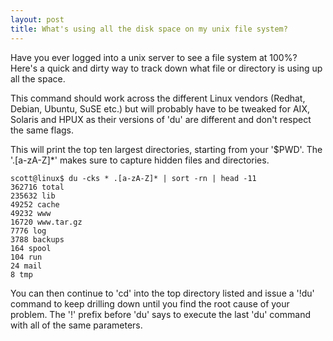 ```yaml
---
layout: post
title: What's using all the disk space on my unix file system?
---
```


Have you ever logged into a unix server to see a file system at 100%? Here's a
quick and dirty way to track down what file or directory is using up all the
space.

This command should work across the different Linux vendors (Redhat, Debian,
Ubuntu, SuSE etc.) but will probably have to be tweaked for AIX, Solaris and
HPUX as their versions of 'du' are different and don't respect the same flags.

This will print the top ten largest directories, starting from your '$PWD'.
The '.[a-zA-Z]*' makes sure to capture hidden files and directories.

    
    
    scott@linux$ du -cks * .[a-zA-Z]* | sort -rn | head -11
    362716 total
    235632 lib
    49252 cache
    49232 www
    16720 www.tar.gz
    7776 log
    3788 backups
    164 spool
    104 run
    24 mail
    8 tmp
    

  
You can then continue to 'cd' into the top directory listed and issue a '!du'
command to keep drilling down until you find the root cause of your problem.
The '!' prefix before 'du' says to execute the last 'du' command with all of
the same parameters.

